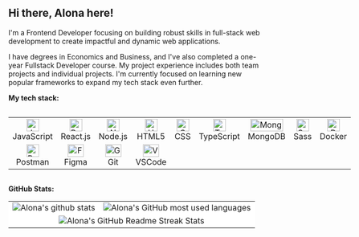 ## Hi there, Alona here!

I'm a Frontend Developer focusing on building robust skills in full-stack web development to create impactful and dynamic web applications.

I have degrees in Economics and Business, and I've also completed a one-year Fullstack Developer course. My project experience includes both team projects and individual projects. I'm currently focused on learning new popular frameworks to expand my tech stack even further.

**My tech stack:**

<div style="display: flex;">
    <div>
        <table style="text-align: center;">
            <tr>
                <td align="center" width="88">
                    <img src="https://upload.wikimedia.org/wikipedia/commons/thumb/6/6a/JavaScript-logo.png/32px-JavaScript-logo.png" alt="JavaScript Logo" height="25">
                    <br>
                    <span>JavaScript</span>
                </td>
                <td align="center" width="88">
                    <img src="https://upload.wikimedia.org/wikipedia/commons/thumb/a/a7/React-icon.svg/32px-React-icon.svg.png" alt="React Logo" height="25">
                    <br>
                    <span>React.js</span>
                </td>
                <td align="center" width="88">
                    <img src="https://upload.wikimedia.org/wikipedia/commons/d/d9/Node.js_logo.svg" alt="Node.js Logo" height="25">
                    <br>
                    <span>Node.js</span>
                </td>
                <td align="center" width="88">
                    <img src="https://upload.wikimedia.org/wikipedia/commons/thumb/6/61/HTML5_logo_and_wordmark.svg/240px-HTML5_logo_and_wordmark.svg.png" alt="HTML Logo" height="25">
                    <br>
                    <span>HTML5</span>
                </td>
                <td align="center" width="88">
                    <img src="https://upload.wikimedia.org/wikipedia/commons/thumb/d/d5/CSS3_logo_and_wordmark.svg/245px-CSS3_logo_and_wordmark.svg.png" alt="CSS Logo" height="25">
                    <br>
                    <span>CSS</span>
                </td>
                <td align="center" width="88">
                    <img src="https://raw.githubusercontent.com/remojansen/logo.ts/master/ts.png" alt="TypeScript Logo" height="25">
                    <br>
                    <span>TypeScript</span>
                </td>
                <td align="center" width="88">
                    <img src="https://webassets.mongodb.com/_com_assets/cms/mongodb_logo1-76twgcu2dm.png" alt="MongoDB Logo" width="65" height="25">
                    <br>
                    <span>MongoDB</span>
                </td>
                <td align="center" width="88">
                    <img src="https://upload.wikimedia.org/wikipedia/commons/thumb/9/96/Sass_Logo_Color.svg/1200px-Sass_Logo_Color.svg.png" alt="Sass Logo" height="25">
                    <br>
                    <span>Sass</span>
                </td>
                <td align="center" width="88">
                    <img src="https://upload.wikimedia.org/wikipedia/commons/7/79/Docker_%28container_engine%29_logo.png" alt="Docker Logo" height="25">
                    <br>
                    <span>Docker</span>
                </td>
            </tr>
            <tr>
                <td align="center" width="88">
                    <img src="https://assets.getpostman.com/common-share/postman-logo-horizontal-white.svg" alt="Postman Logo" height="25">
                    <br>
                    <span>Postman</span>
                </td>
                <td align="center" width="88">
                    <img src="https://upload.wikimedia.org/wikipedia/commons/3/33/Figma-logo.svg" alt="Figma Logo" width="32" height="25">
                    <br>
                    <span>Figma</span>
                </td>
                <td align="center" width="88">
                    <img src="https://upload.wikimedia.org/wikipedia/commons/thumb/e/e0/Git-logo.svg/1280px-Git-logo.svg.png" alt="Git Logo" width="32" height="25">
                    <br>
                    <span>Git</span>
                </td>
                 <td align="center" width="88">
                    <img src="https://upload.wikimedia.org/wikipedia/commons/thumb/9/9a/Visual_Studio_Code_1.35_icon.svg/1200px-Visual_Studio_Code_1.35_icon.svg.png" alt="VSCode Logo" width="32" height="25">
                    <br>
                    <span>VSCode</span>
                </td>
            </tr>
        </table>
    </div>
</div>

**GitHub Stats:**

<table align="center" >
  <tr>
  <td style="background-color: white">
  <img align="center" src="https://github-readme-stats.vercel.app/api?username=NZAlona&show_icons=true&hide=stars&hide_border=true" alt="Alona's github stats" />
  </td>
  <td style="background-color: white">
<img align="center" src="https://github-readme-stats.vercel.app/api/top-langs/?username=NZAlona&layout=compact&theme=buefy&hide_border=true" alt="Alona's GitHub most used languages"/>
  </td>
  </tr>
  <tr style="background-color: white">
  <td colspan=2 align="center" >
 <img src="https://github-readme-streak-stats.herokuapp.com/?user=NZAlona&hide_border=true" alt="Alona's GitHub Readme Streak Stats" />
  </td>
  </tr>
</table>
